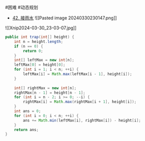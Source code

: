 #困难 #动态规划

* [42. 接雨水](https://leetcode.cn/problems/trapping-rain-water/)
![[Pasted image 20240330230147.png]]

![[Xnip2024-03-30_23-03-07.jpg]]


```java
public int trap(int[] height) {
	int n = height.length;
	if (n == 0) {
		return 0;
	}
	int[] leftMax = new int[n];
	leftMax[0] = height[0];
	for (int i = 1; i < n; ++i) {
		leftMax[i] = Math.max(leftMax[i - 1], height[i]);
	}
	
	int[] rightMax = new int[n];
	rightMax[n - 1] = height[n - 1];
	for (int i = n - 2; i >= 0; --i) {
		rightMax[i] = Math.max(rightMax[i + 1], height[i]);
	}
	int ans = 0;
	for (int i = 0; i < n; ++i) {
		ans += Math.min(leftMax[i], rightMax[i]) - height[i];
	}
	return ans;
}

```
